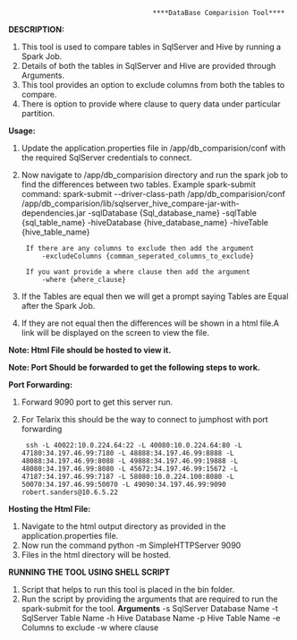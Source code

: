                                         ****DataBase Comparision Tool****

**DESCRIPTION:**

1. This tool is used to compare tables in SqlServer and Hive by running a Spark Job.
2. Details of both the tables in SqlServer and Hive are provided through Arguments.
3. This tool provides an option to exclude columns from both the tables to compare.
4. There is option to provide where clause to query data under particular partition.

**Usage:**

1. Update the application.properties file in /app/db_comparision/conf  with the required SqlServer credentials to connect.
2. Now navigate to /app/db_comparision directory and run the spark job to find the differences between two tables.
    Example spark-submit command:
        spark-submit --driver-class-path /app/db_comparision/conf /app/db_comparision/lib/sqlserver_hive_compare-jar-with-dependencies.jar -sqlDatabase {Sql_database_name} -sqlTable {sql_table_name} -hiveDatabase {hive_database_name} -hiveTable {hive_table_name}
        
        If there are any columns to exclude then add the argument 
            -excludeColumns {comman_seperated_columns_to_exclude}
        
        If you want provide a where clause then add the argument
            -where {where_clause} 

3. If the Tables are equal then we will get a prompt saying Tables are Equal after the Spark Job.
4. If they are not equal then the differences will be shown in a html file.A link will be displayed on the screen to view the file.

**Note: Html File should be hosted to view it.**

**Note: Port Should be forwarded to get the following steps to work.** 

**Port Forwarding:**

1. Forward 9090 port to get this server run.
2. For Telarix this should be the way to connect to jumphost with port forwarding 
        
        ssh -L 40022:10.0.224.64:22 -L 40080:10.0.224.64:80 -L 47180:34.197.46.99:7180 -L 48888:34.197.46.99:8888 -L 48088:34.197.46.99:8088 -L 49888:34.197.46.99:19888 -L 48080:34.197.46.99:8080 -L 45672:34.197.46.99:15672 -L 47187:34.197.46.99:7187 -L 58080:10.0.224.100:8080 -L 50070:34.197.46.99:50070 -L 49090:34.197.46.99:9090 robert.sanders@10.6.5.22
    
**Hosting the Html File:**

1. Navigate to the html output directory as provided in the application.properties file.
2. Now run the command 
    python -m SimpleHTTPServer 9090
3. Files in the html directory will be hosted.      


**RUNNING THE TOOL USING SHELL SCRIPT**

1. Script that helps to run this tool is placed in the bin folder.
2. Run the script by providing the arguments that are required to run the spark-submit for the tool.
    **Arguments**
        -s   SqlServer Database Name
        -t   SqlServer Table Name
        -h   Hive Database Name
        -p   Hive Table Name
        -e   Columns to exclude
        -w   where clause